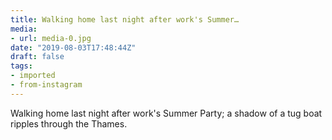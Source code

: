 ```yaml
---
title: Walking home last night after work's Summer…
media:
- url: media-0.jpg
date: "2019-08-03T17:48:44Z"
draft: false
tags:
- imported
- from-instagram
---
```

Walking home last night after work's Summer Party; a shadow of a tug boat ripples through the Thames.
